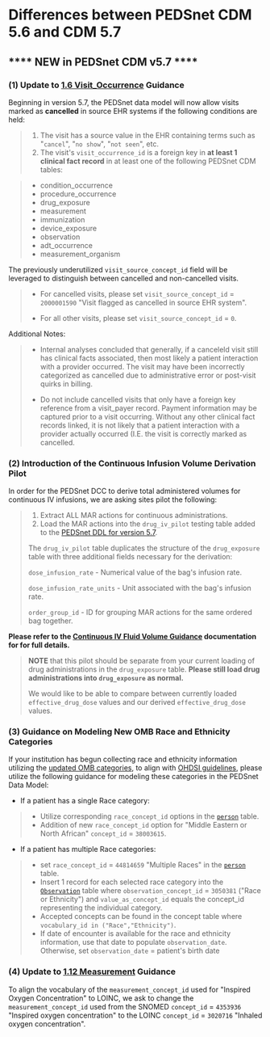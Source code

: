 # Differences between PEDSnet CDM 5.6 and CDM 5.7

## **** NEW in PEDSnet CDM v5.7 ****

### (1) Update to [1.6 Visit_Occurrence](https://github.com/PEDSnet/Data_Models_Public/blob/master/PEDSnet/docs/PEDSnet_CDM_ETL_Conventions.md#16-visit_occurrence) Guidance

Beginning in version 5.7, the PEDSnet data model will now allow visits marked as **cancelled** in source EHR systems if the following conditions are held:

> 1. The visit has a source value in the EHR containing terms such as "`cancel`", "`no show`", "`not seen`", etc.
> 2. The visit's `visit_occurrence_id` is a foreign key in **at least 1 clinical fact record** in at least one of the following PEDSnet CDM tables:

> - condition_occurrence
> - procedure_occurrence
> - drug_exposure
> - measurement
> - immunization
> - device_exposure
> - observation
> - adt_occurrence
> - measurement_organism

The previously underutilized `visit_source_concept_id` field will be leveraged to distinguish between cancelled and non-cancelled visits.

> - For cancelled visits, please set `visit_source_concept_id` = `2000001590` "Visit flagged as cancelled in source EHR system".
> 
> - For all other visits, please set `visit_source_concept_id` = `0`.

Additional Notes:

> - Internal analyses concluded that generally, if a canceleld visit still has clinical facts associated, then most likely a patient interaction with a provider occurred. The visit may have been incorrectly categorized as cancelled due to administrative error or post-visit quirks in billing.
> 
> - Do not include cancelled visits that only have a foreign key reference from a visit_payer record. Payment information may be captured prior to a visit occurring. Without any other clinical fact records linked, it is not likely that a patient interaction with a provider actually occurred (I.E. the visit is correctly marked as cancelled.


### (2) Introduction of the Continuous Infusion Volume Derivation Pilot
In order for the PEDSnet DCC to derive total administered volumes for continuous IV infusions, we are asking sites pilot the following:

>  1. Extract ALL MAR actions for continuous administrations.
>  2. Load the MAR actions into the `drug_iv_pilot` testing table added to the [PEDSnet DDL for version 5.7](https://data-models-sqlalchemy.research.chop.edu/pedsnet/5.7.0/). 
> 
> The `drug_iv_pilot` table duplicates the structure of the `drug_exposure` table with three additional fields necessary for the derivation: 
> 
>  `dose_infusion_rate` - Numerical value of the bag's infusion rate.
>  
>  `dose_infusion_rate_units` - Unit associated with the bag's infusion rate.
>  
>  `order_group_id` - ID for grouping MAR actions for the same ordered bag together.

 
**Please refer to the [Continuous IV Fluid Volume Guidance](https://github.com/PEDSnet/Data_Models_Public/blob/master/PEDSnet/docs/Codesets%20%26%20Additional%20Guidance/Continuous%20IV%20Fluid%20Volume%20Guidance.md) documentation for for full details.**

> **NOTE** that this pilot should be separate from your current loading of drug administrations in the `drug_exposure` table. **Please still load drug administrations into `drug_exposure` as normal.** 
> 
> We would like to be able to compare between currently loaded `effective_drug_dose` values and our derived `effective_drug_dose` values.


### (3) Guidance on Modeling New OMB Race and Ethnicity Categories 

If your institution has begun collecting race and ethnicity information utilizing the [updated OMB categories](https://www.census.gov/about/our-research/race-ethnicity/standards-updates.html), to align with [OHDSI guidelines](https://forums.ohdsi.org/t/dealing-with-multiple-races-and-other-exceptions/20091/27), please utilize the following guidance for modeling these categories in the PEDSnet Data Model:

- If a patient has a single Race category:
> - Utilize corresponding `race_concept_id` options in the [`person`](https://github.com/PEDSnet/Data_Models_Public/blob/master/PEDSnet/docs/PEDSnet_CDM_ETL_Conventions.md#11-person-1) table.
> - Addition of new `race_concept_id` option for "Middle Eastern or North African" `concept_id` = `38003615`.

- If a patient has multiple Race categories:
> - set `race_concept_id` = `44814659` "Multiple Races" in the [`person`](https://github.com/PEDSnet/Data_Models_Public/blob/master/PEDSnet/docs/PEDSnet_CDM_ETL_Conventions.md#11-person-1) table.
> - Insert 1 record for each selected race category into the [`Observation`](https://github.com/PEDSnet/Data_Models_Public/blob/master/PEDSnet/docs/PEDSnet_CDM_ETL_Conventions.md#19-observation-1) table where `observation_concept_id` = `3050381` ("Race or Ethnicity") and `value_as_concept_id` equals the concept_id representing the individual category.
> - Accepted concepts can be found in the concept table where `vocabulary_id in ("Race","Ethnicity")`.
> - If date of encounter is available for the race and ethnicity information, use that date to populate `observation_date`. Otherwise, set `observation_date` = patient's birth date


### (4) Update to [1.12 Measurement](https://github.com/PEDSnet/Data_Models_Public/blob/master/PEDSnet/docs/PEDSnet_CDM_ETL_Conventions.md#112-measurement-1) Guidance 

To align the vocabulary of the `measurement_concept_id` used for "Inspired Oxygen Concentration" to LOINC, we ask to change the `measurement_concept_id` used from the SNOMED `concept_id` = `4353936` "Inspired oxygen concentration" to the LOINC `concept_id` = `3020716` "Inhaled oxygen concentration".